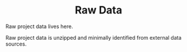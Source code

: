<h1 align="center">Raw Data</h1>

Raw project data lives here.

Raw project data is unzipped and minimally identified from external data sources.
